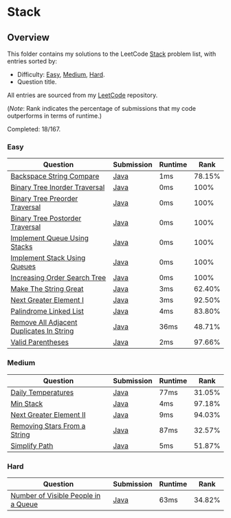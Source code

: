 # Stack

## Overview
This folder contains my solutions to the LeetCode [Stack](https://leetcode.com/problem-list/stack/) problem list,
with entries sorted by:
- Difficulty: [Easy](#easy), [Medium](#medium), [Hard](#hard).
- Question title.

All entries are sourced from my [LeetCode](https://github.com/shumarb/leetcode) repository.

(*Note*: Rank indicates the percentage of submissions that my code outperforms in terms of runtime.)

Completed: 18/167.

### Easy
| Question                                                                                                                        | Submission                                                                                                      | Runtime | Rank   |
|---------------------------------------------------------------------------------------------------------------------------------|-----------------------------------------------------------------------------------------------------------------|---------|--------|
| [Backspace String Compare](https://leetcode.com/problems/backspace-string-compare/description/)                                 | [Java](https://github.com/shumarb/leetcode/blob/main/submissions/java/BackspaceStringCompare.java)              | 1ms     | 78.15% |
| [Binary Tree Inorder Traversal](https://leetcode.com/problems/binary-tree-inorder-traversal/description/)                       | [Java](https://github.com/shumarb/leetcode/blob/main/submissions/java/BinaryTreeInorderTraversal.java)          | 0ms     | 100%   |
| [Binary Tree Preorder Traversal](https://leetcode.com/problems/binary-tree-preorder-traversal/description/)                     | [Java](https://github.com/shumarb/leetcode/blob/main/submissions/java/BinaryTreePreorderTraversal.java)         | 0ms     | 100%   |
| [Binary Tree Postorder Traversal](https://leetcode.com/problems/binary-tree-postorder-traversal/description/)                   | [Java](https://github.com/shumarb/leetcode/blob/main/submissions/java/BinaryTreePostorderTraversal.java)        | 0ms     | 100%   |
| [Implement Queue Using Stacks](https://leetcode.com/problems/implement-queue-using-stacks/description/)                         | [Java](https://github.com/shumarb/leetcode/blob/main/submissions/java/ImplementQueueUsingStacks.java)           | 0ms     | 100%   |
| [Implement Stack Using Queues](https://leetcode.com/problems/implement-stack-using-queues/description/)                         | [Java](https://github.com/shumarb/leetcode/blob/main/submissions/java/ImplementStackUsingQueues.java)           | 0ms     | 100%   |
| [Increasing Order Search Tree](https://leetcode.com/problems/increasing-order-search-tree/description/)                         | [Java](https://github.com/shumarb/leetcode/blob/main/submissions/java/IncreasingOrderSearchTree.java)           | 0ms     | 100%   |
| [Make The String Great](https://leetcode.com/problems/make-the-string-great/description/)                                       | [Java](https://github.com/shumarb/leetcode/blob/main/submissions/java/MakeTheStringGreat.java)                  | 3ms     | 62.40% |
| [Next Greater Element I](https://leetcode.com/problems/next-greater-element-i/description/)                                     | [Java](https://github.com/shumarb/leetcode/blob/main/submissions/java/NextGreaterElementOne.java)               | 3ms     | 92.50% |
| [Palindrome Linked List](https://leetcode.com/problems/palindrome-linked-list/description/)                                     | [Java](https://github.com/shumarb/leetcode/blob/main/submissions/java/PalindromeLinkedList.java)                | 4ms     | 83.80% |
| [Remove All Adjacent Duplicates In String](https://leetcode.com/problems/remove-all-adjacent-duplicates-in-string/description/) | [Java](https://github.com/shumarb/leetcode/blob/main/submissions/java/RemoveAllAdjacentDuplicatesInString.java) | 36ms    | 48.71% |
| [Valid Parentheses](https://leetcode.com/problems/valid-parentheses/description/)                                               | [Java](https://github.com/shumarb/leetcode/blob/main/submissions/java/ValidParentheses.java)                    | 2ms     | 97.66% |

### Medium
| Question                                                                                                | Submission                                                                                           | Runtime | Rank   |
|---------------------------------------------------------------------------------------------------------|------------------------------------------------------------------------------------------------------|---------|--------|
| [Daily Temperatures](https://leetcode.com/problems/daily-temperatures/description/)                     | [Java](https://github.com/shumarb/leetcode/blob/main/submissions/java/DailyTemperatures.java)        | 77ms    | 31.05% |
| [Min Stack](https://leetcode.com/problems/min-stack/description/)                                       | [Java](https://github.com/shumarb/leetcode/blob/main/submissions/java/MinStack.java)                 | 4ms     | 97.18% |
| [Next Greater Element II](https://leetcode.com/problems/next-greater-element-ii/description/)           | [Java](https://github.com/shumarb/leetcode/blob/main/submissions/java/NextGreaterElementTwo.java)    | 9ms     | 94.03% |
| [Removing Stars From a String](https://leetcode.com/problems/removing-stars-from-a-string/description/) | [Java](https://github.com/shumarb/leetcode/blob/main/submissions/java/RemovingStarsFromAString.java) | 87ms    | 32.57% |
| [Simplify Path](https://leetcode.com/problems/simplify-path/description/)                               | [Java](https://github.com/shumarb/leetcode/blob/main/submissions/java/SimplifyPath.java)             | 5ms     | 51.87% |

### Hard
| Question                                                                                                              | Submission                                                                                                | Runtime | Rank   |
|-----------------------------------------------------------------------------------------------------------------------|-----------------------------------------------------------------------------------------------------------|---------|--------|
| [Number of Visible People in a Queue](https://leetcode.com/problems/number-of-visible-people-in-a-queue/description/) | [Java](https://github.com/shumarb/leetcode/blob/main/submissions/java/NumberOfVisiblePeopleInAQueue.java) | 63ms    | 34.82% |
